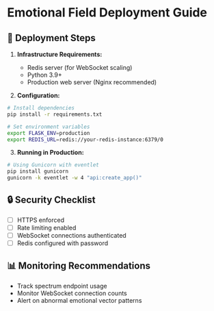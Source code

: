 # Emotional Field Deployment Guide

## 🚀 Deployment Steps

1. **Infrastructure Requirements:**
   - Redis server (for WebSocket scaling)
   - Python 3.9+
   - Production web server (Nginx recommended)

2. **Configuration:**
```bash
# Install dependencies
pip install -r requirements.txt

# Set environment variables
export FLASK_ENV=production
export REDIS_URL=redis://your-redis-instance:6379/0
```

3. **Running in Production:**
```bash
# Using Gunicorn with eventlet
pip install gunicorn
gunicorn -k eventlet -w 4 "api:create_app()"
```

## 🔒 Security Checklist
- [ ] HTTPS enforced
- [ ] Rate limiting enabled
- [ ] WebSocket connections authenticated
- [ ] Redis configured with password

## 📊 Monitoring Recommendations
- Track spectrum endpoint usage
- Monitor WebSocket connection counts
- Alert on abnormal emotional vector patterns
